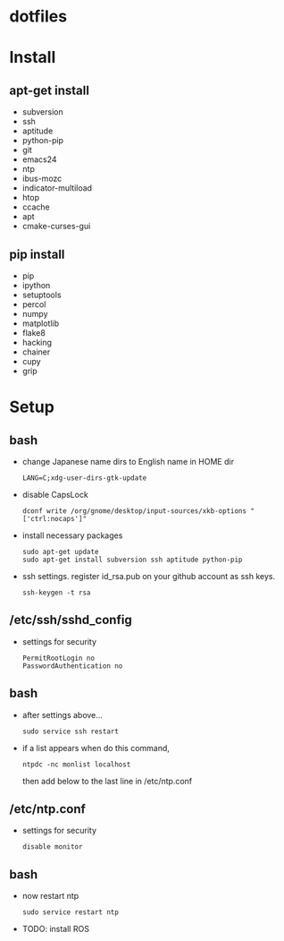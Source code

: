 # dotfiles


Install
=======

apt-get install
---------------
  - subversion
  - ssh
  - aptitude
  - python-pip
  - git
  - emacs24
  - ntp
  - ibus-mozc
  - indicator-multiload
  - htop
  - ccache
  - apt
  - cmake-curses-gui


pip install
-----------
  - pip
  - ipython
  - setuptools
  - percol
  - numpy
  - matplotlib
  - flake8
  - hacking
  - chainer
  - cupy
  - grip


Setup
=====

bash
----
  - change Japanese name dirs to English name in HOME dir
    ```
    LANG=C;xdg-user-dirs-gtk-update
    ```

  - disable CapsLock
    ```
    dconf write /org/gnome/desktop/input-sources/xkb-options "['ctrl:nocaps']"
    ```

  - install necessary packages
    ```
    sudo apt-get update
    sudo apt-get install subversion ssh aptitude python-pip
    ```

  - ssh settings.
    register id_rsa.pub on your github account as ssh keys.
    ```
    ssh-keygen -t rsa
    ```


/etc/ssh/sshd_config
--------------------
  - settings for security
    ```
    PermitRootLogin no
    PasswordAuthentication no
    ```


bash
----
  - after settings above...
    ```
    sudo service ssh restart
    ```

  - if a list appears when do this command,
    ```
    ntpdc -nc monlist localhost
    ```
    then add below to the last line in /etc/ntp.conf


/etc/ntp.conf
-------------
  - settings for security
    ```
    disable monitor
    ```


bash
----
  - now restart ntp
    ```
    sudo service restart ntp
    ```

  - TODO: install ROS

